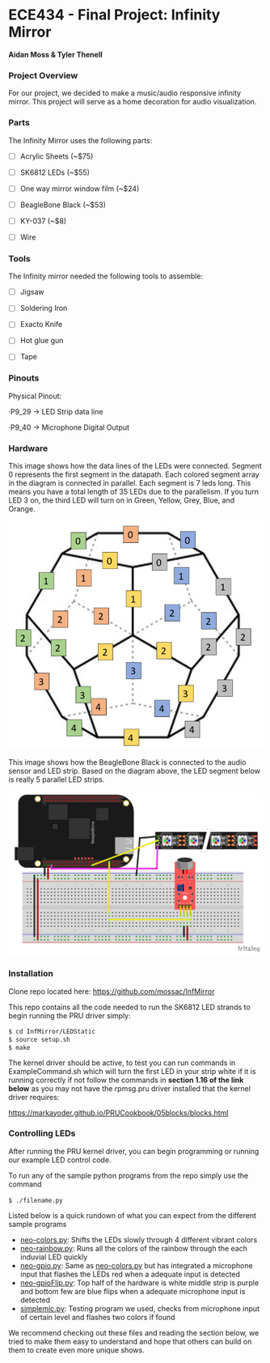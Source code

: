 # ECE434 - Final Project: Infinity Mirror

**Aidan Moss & Tyler Thenell**



### Project Overview

For our project, we decided to make a music/audio responsive infinity mirror. This project will serve as a home decoration for audio visualization. 



### Parts

The Infinity Mirror uses the following parts:

- [ ] Acrylic Sheets (~$75)
- [ ] SK6812 LEDs (~$55)
- [ ] One way mirror window film (~$24)
- [ ] BeagleBone Black (~$53)
- [ ] KY-037 (~$8)
- [ ] Wire



### Tools

The Infinity mirror needed the following tools to assemble:

- [ ] Jigsaw
- [ ] Soldering Iron
- [ ] Exacto Knife
- [ ] Hot glue gun
- [ ] Tape



### Pinouts

Physical Pinout:

·P9_29 → LED Strip data line

·P9_40 → Microphone Digital Output



### Hardware

This image shows how the data lines of the LEDs were connected. Segment 0 represents the first segment in the datapath. Each colored segment array in the diagram is connected in parallel. Each segment is 7 leds long. This means you have a total length of 35 LEDs due to the parallelism. If you turn LED 3 on, the third LED will turn on in Green, Yellow, Grey, Blue, and Orange.

![Screenshot](LED-Schematic.png)

This image shows how the BeagleBone Black is connected to the audio sensor and LED strip. Based on the diagram above, the LED segment below is really 5 parallel LED strips. 

![Screenshot](Schematic.png)

### Installation

Clone repo located here:  https://github.com/mossac/InfMirror

This repo contains all the code needed to run the SK6812 LED strands to begin running the PRU driver simply:

```shell
$ cd InfMirror/LEDStatic
$ source setup.sh
$ make
```

The kernel driver should be active, to test you can run commands in ExampleCommand.sh which will turn the first LED in your strip white if it is running correctly if not follow the commands in **section 1.16 of the link below** as you may not have the rpmsg.pru driver installed that the kernel driver requires:

https://markayoder.github.io/PRUCookbook/05blocks/blocks.html



### Controlling LEDs

After running the PRU kernel driver, you can begin programming or running our example LED control code. 

To run any of the sample python programs from the repo simply use the command

`$ ./filename.py`

Listed below is a quick rundown of what you can expect from the different sample programs

- [neo-colors.py](http://neo-colors.py/): Shifts the LEDs slowly through 4 different vibrant colors
- [neo-rainbow.py](http://neo-rainbow.py/): Runs all the colors of the rainbow through the each induvial LED quickly
- [neo-gpio.py](http://neo-gpio.py/): Same as [neo-colors.py](http://neo-colors.py/) but has integrated a microphone input that flashes the LEDs red when a adequate input is detected
- [neo-gpioFlip.py](http://neo-gpioflip.py/): Top half of the hardware is white middle strip is purple and bottom few are blue flips when a adequate microphone input is detected
- [simplemic.py](http://simplemic.py/): Testing program we used, checks from microphone input of certain level and flashes two colors if found

We recommend checking out these files and reading the section below, we tried to make them easy to understand and hope that others can build on them to create even more unique shows.







